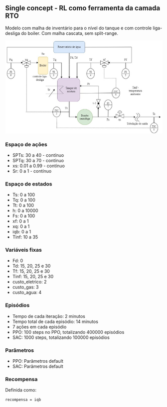 ## Single concept - RL como ferramenta da camada RTO

Modelo com malha de inventário para o nível do tanque e com controle liga-desliga do boiler. Com malha cascata, sem split-range.

![image](https://github.com/mpaulazamin/tcc-final-models/blob/single_concept_camada_rto_iqb_sem_split_range/imagens/chuveiro_controle_t4a_sem_split.jpg)

### Espaço de ações

- SPTs: 30 a 40 - contínuo
- SPTq: 30 a 70 - contínuo
- xs: 0.01 a 0.99 - contínuo
- Sr: 0 a 1 - contínuo

### Espaço de estados

- Ts: 0 a 100
- Tq: 0 a 100
- Tt: 0 a 100
- h: 0 a 10000
- Fs: 0 a 100
- xf: 0 a 1
- xq: 0 a 1
- iqb: 0 a 1
- Tinf: 10 a 35

### Variáveis fixas

- Fd: 0
- Td: 15, 20, 25 e 30
- Tf: 15, 20, 25 e 30
- Tinf: 15, 20, 25 e 30
- custo_eletrico: 2
- custo_gas: 3
- custo_agua: 4

### Episódios

- Tempo de cada iteração: 2 minutos
- Tempo total de cada episódio: 14 minutos
- 7 ações em cada episódio
- PPO: 100 steps no PPO, totalizando 400000 episódios
- SAC: 1000 steps, totalizando 100000 episódios

### Parâmetros

- PPO: Parâmetros default 
- SAC: Parâmetros default 

### Recompensa

Definida como:

```bash
recompensa = iqb
```
